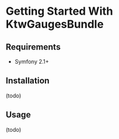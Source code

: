 Getting Started With KtwGaugesBundle
====================================

Requirements
------------

* Symfony 2.1+

Installation
------------

(todo)

Usage
-----

(todo)
